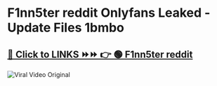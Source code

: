 
 # F1nn5ter reddit Onlyfans Leaked - Update Files 1bmbo

## <h2><a href="https://clipsfans.com/F1nn5ter_reddit&ref=git">🔗 Click to LINKS ⏩⏩ 👉 🟢 F1nn5ter reddit </a></h2>

<a href="https://clipsfans.com/F1nn5ter_reddit&ref=git" rel="nofollow" data-target="animated-image.originalLink"><img src="https://i.ibb.co.com/xMMVF88/686577567.gif" alt="Viral Video Original" style="max-width: 100%; display: inline-block;" data-target="animated-image.originalImage"></a>

